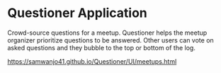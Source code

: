 # Questioner Application
Crowd-source questions for a meetup. Questioner helps the meetup organizer prioritize
questions to be answered. Other users can vote on asked questions and they bubble to the top
or bottom of the log.

https://samwanjo41.github.io/Questioner/UI/meetups.html
